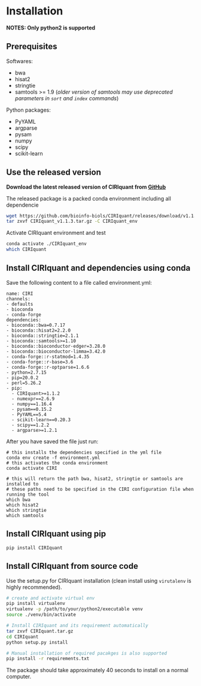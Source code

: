 # Installation

**NOTES: Only python2 is supported**

## Prerequisites

Softwares:
- bwa
- hisat2
- stringtie
- samtools >= 1.9 (*older version of samtools may use deprecated parameters in `sort` and `index` commands*)

Python packages:
- PyYAML
- argparse
- pysam
- numpy
- scipy
- scikit-learn

## Use the released version

**Download the latest released version of CIRIquant from [GitHub](https://github.com/Kevinzjy/CIRIquant/releases)**

The released package is a packed conda environment including all dependencie

```bash
wget https://github.com/bioinfo-biols/CIRIquant/releases/download/v1.1.3/CIRIquant_v1.1.3.tar.gz
tar zxvf CIRIquant_v1.1.3.tar.gz -C CIRIquant_env
```

Activate CIRIquant environment and test

```bash
conda activate ./CIRIquant_env
which CIRIquant
```

## Install CIRIquant and dependencies using conda

Save the following content to a file called environment.yml:

```
name: CIRI
channels:
- defaults
- bioconda
- conda-forge
dependencies:
- bioconda::bwa=0.7.17
- bioconda::hisat2=2.2.0
- bioconda::stringtie=2.1.1
- bioconda::samtools>=1.10
- bioconda::bioconductor-edger=3.28.0
- bioconda::bioconductor-limma=3.42.0
- conda-forge::r-statmod=1.4.35
- conda-forge::r-base=3.6
- conda-forge::r-optparse=1.6.6
- python=2.7.15
- pip=20.0.2
- perl=5.26.2
- pip:
  - CIRIquant>=1.1.2
  - numexpr==2.6.9
  - numpy==1.16.4
  - pysam==0.15.2
  - PyYAML==5.4
  - scikit-learn==0.20.3
  - scipy==1.2.2
  - argparse>=1.2.1
```

After you have saved the file just run:
```
# this installs the dependencies specified in the yml file
conda env create -f environment.yml
# this activates the conda environment
conda activate CIRI

# this will return the path bwa, hisat2, stringtie or samtools are installed to
# these paths need to be specified in the CIRI configuration file when running the tool
which bwa
which hisat2
which stringtie
which samtools
```

## Install CIRIquant using pip

```
pip install CIRIquant
```

## Install CIRIquant from source code

Use the setup.py for CIRIquant installation (clean install using `virutalenv` is highly recommended).

```bash
# create and activate virtual env
pip install virtualenv
virtualenv -p /path/to/your/python2/executable venv
source ./venv/bin/activate

# Install CIRIquant and its requirement automatically
tar zxvf CIRIquant.tar.gz
cd CIRIquant
python setup.py install

# Manual installation of required pacakges is also supported
pip install -r requirements.txt
```

The package should take approximately 40 seconds to install on a normal computer.
